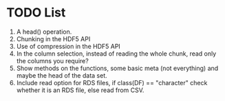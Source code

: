 # TODO List

1.  A head() operation.
2. Chunking in the HDF5 API
3. Use of compression in the HDF5 API
4. In the column selection, instead of reading the whole chunk, read only the columns you require?
5.  Show methods on the functions, some basic meta (not everything) and maybe the head of the data set.
6.  Include read option for RDS files, if class(DF) == "character" check whether it is an RDS file, else read from CSV.
